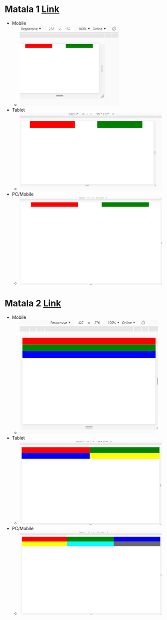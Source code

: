 # Matala 1 [Link](https://github.com/Code-Nat/HTMLBasic/blob/master/CSS%20Bootstrap/Matala_1/Matala%201.html)
* Mobile
  * ![Matala 1 Mobile](https://github.com/Code-Nat/HTMLBasic/blob/master/CSS%20Bootstrap/Matala_1/Matala_1_Mobile.png)
* Tablet
  * ![Matala 1 Tablet](https://github.com/Code-Nat/HTMLBasic/blob/master/CSS%20Bootstrap/Matala_1/Matala_1_Tablet.png)
* PC/Mobile
  * ![Matala 1 PC/TV](https://github.com/Code-Nat/HTMLBasic/blob/master/CSS%20Bootstrap/Matala_1/Matala_1_PC%2CTV.png)

# Matala 2 [Link](https://github.com/Code-Nat/HTMLBasic/blob/master/CSS%20Bootstrap/Matala_2/Matala%202.html)
* Mobile
  * ![Matala 2 Mobile](https://github.com/Code-Nat/HTMLBasic/blob/master/CSS%20Bootstrap/Matala_2/Matala%202%20Mobile.png)
* Tablet
  * ![Matala 1 Tablet](https://github.com/Code-Nat/HTMLBasic/blob/master/CSS%20Bootstrap/Matala_2/Matala%202%20Tablet.png)
* PC/Mobile
  * ![Matala 1 PC/TV](https://github.com/Code-Nat/HTMLBasic/blob/master/CSS%20Bootstrap/Matala_2/Matala%202%20PC%2C%20TV.png)
